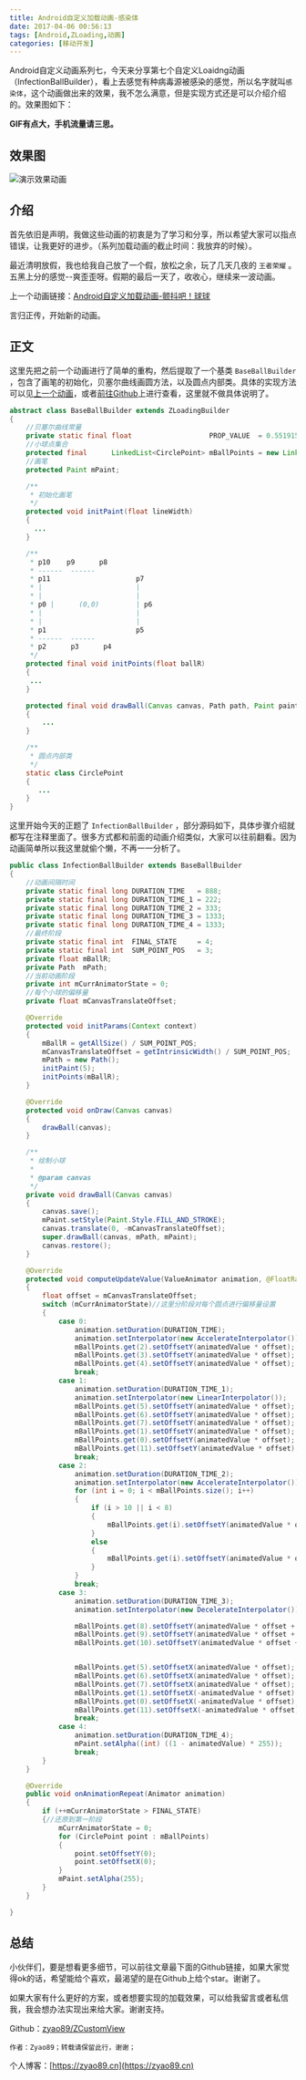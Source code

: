 ```yaml
---
title: Android自定义加载动画-感染体
date: 2017-04-06 00:56:13
tags: [Android,ZLoading,动画]
categories: [移动开发]
---
```

Android自定义动画系列七，今天来分享第七个自定义Loaidng动画（InfectionBallBuilder），看上去感觉有种病毒源被感染的感觉，所以名字就叫`感染体`，这个动画做出来的效果，我不怎么满意，但是实现方式还是可以介绍介绍的。效果图如下：

**GIF有点大，手机流量请三思。**

<!--more-->

## 效果图

![演示效果动画](./infection_ball.gif)

## 介绍

首先依旧是声明，我做这些动画的初衷是为了学习和分享，所以希望大家可以指点错误，让我更好的进步。（系列加载动画的截止时间：我放弃的时候）。

最近清明放假，我也给我自己放了一个假，放松之余，玩了几天几夜的 `王者荣耀` 。 五黑上分的感觉--爽歪歪呀。假期的最后一天了，收收心，继续来一波动画。

上一个动画链接：[Android自定义加载动画-颤抖吧！球球](https://zyao89.cn/2017/03/27/Android自定义加载动画-颤抖吧！球球/)

言归正传，开始新的动画。

## 正文

这里先把之前一个动画进行了简单的重构，然后提取了一个基类 `BaseBallBuilder` ，包含了画笔的初始化，贝塞尔曲线画圆方法，以及圆点内部类。具体的实现方法可以见[上一个动画](https://zyao89.cn/2017/03/27/Android自定义加载动画-颤抖吧！球球/)，或者[前往Github](https://github.com/zyao89/ZCustomView)上进行查看，这里就不做具体说明了。

```java
abstract class BaseBallBuilder extends ZLoadingBuilder
{
    //贝塞尔曲线常量
    private static final float                   PROP_VALUE  = 0.551915024494f;
    //小球点集合
    protected final      LinkedList<CirclePoint> mBallPoints = new LinkedList<>();
    //画笔
    protected Paint mPaint;

    /**
     * 初始化画笔
     */
    protected void initPaint(float lineWidth)
    {
      ...
    }

    /**
     * p10    p9      p8
     * ------  ------
     * p11                     p7
     * |                       |
     * |                       |
     * p0 |      (0,0)         | p6
     * |                       |
     * |                       |
     * p1                      p5
     * ------  ------
     * p2      p3      p4
     */
    protected final void initPoints(float ballR)
    {
     ...
    }

    protected final void drawBall(Canvas canvas, Path path, Paint paint)
    {
        ...
    }

    /**
     * 圆点内部类
     */
    static class CirclePoint
    {
       ...
    }
}
```

这里开始今天的正题了 `InfectionBallBuilder` ，部分源码如下，具体步骤介绍就都写在注释里面了。很多方式都和前面的动画介绍类似，大家可以往前翻看。因为动画简单所以我这里就偷个懒，不再一一分析了。

```java
public class InfectionBallBuilder extends BaseBallBuilder
{
    //动画间隔时间
    private static final long DURATION_TIME   = 888;
    private static final long DURATION_TIME_1 = 222;
    private static final long DURATION_TIME_2 = 333;
    private static final long DURATION_TIME_3 = 1333;
    private static final long DURATION_TIME_4 = 1333;
    //最终阶段
    private static final int  FINAL_STATE     = 4;
    private static final int  SUM_POINT_POS   = 3;
    private float mBallR;
    private Path  mPath;
    //当前动画阶段
    private int mCurrAnimatorState = 0;
    //每个小球的偏移量
    private float mCanvasTranslateOffset;

    @Override
    protected void initParams(Context context)
    {
        mBallR = getAllSize() / SUM_POINT_POS;
        mCanvasTranslateOffset = getIntrinsicWidth() / SUM_POINT_POS;
        mPath = new Path();
        initPaint(5);
        initPoints(mBallR);
    }

    @Override
    protected void onDraw(Canvas canvas)
    {
        drawBall(canvas);
    }

    /**
     * 绘制小球
     *
     * @param canvas
     */
    private void drawBall(Canvas canvas)
    {
        canvas.save();
        mPaint.setStyle(Paint.Style.FILL_AND_STROKE);
        canvas.translate(0, -mCanvasTranslateOffset);
        super.drawBall(canvas, mPath, mPaint);
        canvas.restore();
    }

    @Override
    protected void computeUpdateValue(ValueAnimator animation, @FloatRange(from = 0.0, to = 1.0) float animatedValue)
    {
        float offset = mCanvasTranslateOffset;
        switch (mCurrAnimatorState)//这里分阶段对每个圆点进行偏移量设置
        {
            case 0:
                animation.setDuration(DURATION_TIME);
                animation.setInterpolator(new AccelerateInterpolator());
                mBallPoints.get(2).setOffsetY(animatedValue * offset);
                mBallPoints.get(3).setOffsetY(animatedValue * offset);
                mBallPoints.get(4).setOffsetY(animatedValue * offset);
                break;
            case 1:
                animation.setDuration(DURATION_TIME_1);
                animation.setInterpolator(new LinearInterpolator());
                mBallPoints.get(5).setOffsetY(animatedValue * offset);
                mBallPoints.get(6).setOffsetY(animatedValue * offset);
                mBallPoints.get(7).setOffsetY(animatedValue * offset);
                mBallPoints.get(1).setOffsetY(animatedValue * offset);
                mBallPoints.get(0).setOffsetY(animatedValue * offset);
                mBallPoints.get(11).setOffsetY(animatedValue * offset);
                break;
            case 2:
                animation.setDuration(DURATION_TIME_2);
                animation.setInterpolator(new AccelerateInterpolator());
                for (int i = 0; i < mBallPoints.size(); i++)
                {
                    if (i > 10 || i < 8)
                    {
                        mBallPoints.get(i).setOffsetY(animatedValue * offset + offset);
                    }
                    else
                    {
                        mBallPoints.get(i).setOffsetY(animatedValue * offset);
                    }
                }
                break;
            case 3:
                animation.setDuration(DURATION_TIME_3);
                animation.setInterpolator(new DecelerateInterpolator());

                mBallPoints.get(8).setOffsetY(animatedValue * offset + offset);
                mBallPoints.get(9).setOffsetY(animatedValue * offset + offset);
                mBallPoints.get(10).setOffsetY(animatedValue * offset + offset);


                mBallPoints.get(5).setOffsetX(animatedValue * offset);
                mBallPoints.get(6).setOffsetX(animatedValue * offset);
                mBallPoints.get(7).setOffsetX(animatedValue * offset);
                mBallPoints.get(1).setOffsetX(-animatedValue * offset);
                mBallPoints.get(0).setOffsetX(-animatedValue * offset);
                mBallPoints.get(11).setOffsetX(-animatedValue * offset);
                break;
            case 4:
                animation.setDuration(DURATION_TIME_4);
                mPaint.setAlpha((int) ((1 - animatedValue) * 255));
                break;
        }
    }

    @Override
    public void onAnimationRepeat(Animator animation)
    {
        if (++mCurrAnimatorState > FINAL_STATE)
        {//还原到第一阶段
            mCurrAnimatorState = 0;
            for (CirclePoint point : mBallPoints)
            {
                point.setOffsetY(0);
                point.setOffsetX(0);
            }
            mPaint.setAlpha(255);
        }
    }

}
```

## 总结

小伙伴们，要是想看更多细节，可以前往文章最下面的Github链接，如果大家觉得ok的话，希望能给个喜欢，最渴望的是在Github上给个star。谢谢了。

如果大家有什么更好的方案，或者想要实现的加载效果，可以给我留言或者私信我，我会想办法实现出来给大家。谢谢支持。

Github：[zyao89/ZCustomView](https://github.com/zyao89/ZCustomView)

`作者：Zyao89；转载请保留此行，谢谢；`

个人博客：[https://zyao89.cn](https://zyao89.cn)
